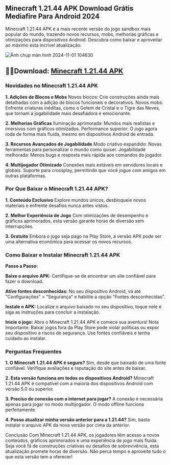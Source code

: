 ## Minecraft 1.21.44 APK Download Grátis Mediafire Para Android 2024
Minecraft 1.21.44 APK é a mais recente versão do jogo sandbox mais popular do mundo, trazendo novos recursos, mobs, melhorias gráficas e otimizações para dispositivos Android. Descubra como baixar e aproveitar ao máximo esta incrível atualização.

![Ảnh chụp màn hình 2024-11-01 104630](https://github.com/user-attachments/assets/2696f8fe-9d4a-46a8-8d6c-3affc555bb5b)

## 🙋‍♀️Download: [Minecraft 1.21.44 APK](https://modilimitado.io/pt/minecraft-apk)

### Novidades no Minecraft 1.21.44 APK

**1. Adições de Blocos e Mobs**
Novos blocos: Crie construções ainda mais detalhadas com a adição de blocos funcionais e decorativos.
Novos mobs: Enfrente criaturas inéditas, como o Golem de Cristal e o Tigre das Neves, que tornam a jogabilidade mais desafiadora e emocionante.

**2. Melhorias Gráficas**
Iluminação aprimorada: Mundos mais realistas e imersivos com gráficos otimizados.
Performance superior: O jogo agora roda de forma mais fluida, mesmo em dispositivos Android de entrada.

**3. Recursos Avançados de Jogabilidade**
Modo criativo expandido: Novas ferramentas para personalizar o mundo como quiser.
Jogabilidade melhorada: Menos bugs e resposta mais rápida aos comandos do jogador.

**4. Multijogador Otimizado**
Conexões mais estáveis em servidores locais e globais.
Suporte para crossplay, permitindo que você jogue com amigos em outras plataformas.

### Por Que Baixar o Minecraft 1.21.44 APK?

**1. Conteúdo Exclusivo**
Explore mundos únicos, desbloqueie novos materiais e enfrente desafios nunca antes vistos.

**2. Melhor Experiência de Jogo**
Com otimizações de desempenho e gráficos aprimorados, esta versão garante horas de diversão sem interrupções.

**3. Gratuito**
Embora o jogo seja pago na Play Store, a versão APK pode ser uma alternativa econômica para acessar os novos recursos.

### Como Baixar e Instalar Minecraft 1.21.44 APK

**Passo a Passo:**

**Baixe o arquivo APK:** Certifique-se de encontrar um site confiável para fazer o download.

**Ative fontes desconhecidas:** No seu dispositivo Android, vá até "Configurações" > "Segurança" e habilite a opção "Fontes desconhecidas".

**Instale o APK:** Localize o arquivo baixado no seu dispositivo, toque nele e siga as instruções para concluir a instalação.

**Inicie o jogo:** Abra o Minecraft 1.21.44 APK e comece sua aventura!
Nota Importante:
Baixar jogos fora da Play Store pode violar políticas ou expor seu dispositivo a riscos de segurança. Use fontes confiáveis e tenha cuidado ao instalar.

### Perguntas Frequentes

**1. O Minecraft 1.21.44 APK é seguro?**
Sim, desde que baixado de uma fonte confiável. Verifique avaliações e reputação do site antes de baixar.

**2. Esta versão funciona em todos os dispositivos Android?**
Minecraft 1.21.44 APK é compatível com a maioria dos dispositivos Android com versão 5.0 ou superior.

**3. Preciso de conexão com a internet para jogar?**
A conexão é necessária apenas para jogar no modo multijogador. O modo offline funciona perfeitamente.

**4. Posso atualizar minha versão anterior para a 1.21.44?**
Sim, basta instalar o arquivo APK da nova versão por cima da anterior.

Conclusão
Com Minecraft 1.21.44 APK, os jogadores têm acesso a novos conteúdos, gráficos aprimorados e uma experiência de jogo mais fluida. Seja você fã de construções criativas ou desafios de sobrevivência, esta atualização promete horas de diversão. Não perca tempo e aproveite tudo o que esta versão tem a oferecer!
